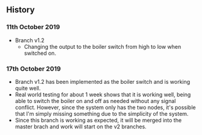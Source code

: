 ## History

### 11th October 2019

* Branch v1.2
   * Changing the output to the boiler switch from high to low when switched on. 
   
### 17th October 2019

* Branch v1.2 has been implemented as the boiler switch and is working quite well. 
* Real world testing for about 1 week shows that it is working well, being able to switch the boiler on and off as needed without any signal conflict. However, since the system only has the two nodes, it's possible that I'm simply missing something due to the simplicity of the system.
* Since this branch is working as expected, it will be merged into the master brach and work will start on the v2 branches.

